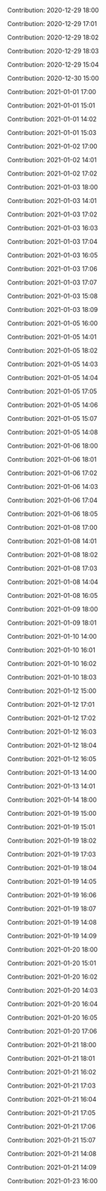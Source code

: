 Contribution: 2020-12-29 18:00

Contribution: 2020-12-29 17:01

Contribution: 2020-12-29 18:02

Contribution: 2020-12-29 18:03

Contribution: 2020-12-29 15:04

Contribution: 2020-12-30 15:00

Contribution: 2021-01-01 17:00

Contribution: 2021-01-01 15:01

Contribution: 2021-01-01 14:02

Contribution: 2021-01-01 15:03

Contribution: 2021-01-02 17:00

Contribution: 2021-01-02 14:01

Contribution: 2021-01-02 17:02

Contribution: 2021-01-03 18:00

Contribution: 2021-01-03 14:01

Contribution: 2021-01-03 17:02

Contribution: 2021-01-03 16:03

Contribution: 2021-01-03 17:04

Contribution: 2021-01-03 16:05

Contribution: 2021-01-03 17:06

Contribution: 2021-01-03 17:07

Contribution: 2021-01-03 15:08

Contribution: 2021-01-03 18:09

Contribution: 2021-01-05 16:00

Contribution: 2021-01-05 14:01

Contribution: 2021-01-05 18:02

Contribution: 2021-01-05 14:03

Contribution: 2021-01-05 14:04

Contribution: 2021-01-05 17:05

Contribution: 2021-01-05 14:06

Contribution: 2021-01-05 15:07

Contribution: 2021-01-05 14:08

Contribution: 2021-01-06 18:00

Contribution: 2021-01-06 18:01

Contribution: 2021-01-06 17:02

Contribution: 2021-01-06 14:03

Contribution: 2021-01-06 17:04

Contribution: 2021-01-06 18:05

Contribution: 2021-01-08 17:00

Contribution: 2021-01-08 14:01

Contribution: 2021-01-08 18:02

Contribution: 2021-01-08 17:03

Contribution: 2021-01-08 14:04

Contribution: 2021-01-08 16:05

Contribution: 2021-01-09 18:00

Contribution: 2021-01-09 18:01

Contribution: 2021-01-10 14:00

Contribution: 2021-01-10 16:01

Contribution: 2021-01-10 16:02

Contribution: 2021-01-10 18:03

Contribution: 2021-01-12 15:00

Contribution: 2021-01-12 17:01

Contribution: 2021-01-12 17:02

Contribution: 2021-01-12 16:03

Contribution: 2021-01-12 18:04

Contribution: 2021-01-12 16:05

Contribution: 2021-01-13 14:00

Contribution: 2021-01-13 14:01

Contribution: 2021-01-14 18:00

Contribution: 2021-01-19 15:00

Contribution: 2021-01-19 15:01

Contribution: 2021-01-19 18:02

Contribution: 2021-01-19 17:03

Contribution: 2021-01-19 18:04

Contribution: 2021-01-19 14:05

Contribution: 2021-01-19 16:06

Contribution: 2021-01-19 18:07

Contribution: 2021-01-19 14:08

Contribution: 2021-01-19 14:09

Contribution: 2021-01-20 18:00

Contribution: 2021-01-20 15:01

Contribution: 2021-01-20 16:02

Contribution: 2021-01-20 14:03

Contribution: 2021-01-20 16:04

Contribution: 2021-01-20 16:05

Contribution: 2021-01-20 17:06

Contribution: 2021-01-21 18:00

Contribution: 2021-01-21 18:01

Contribution: 2021-01-21 16:02

Contribution: 2021-01-21 17:03

Contribution: 2021-01-21 16:04

Contribution: 2021-01-21 17:05

Contribution: 2021-01-21 17:06

Contribution: 2021-01-21 15:07

Contribution: 2021-01-21 14:08

Contribution: 2021-01-21 14:09

Contribution: 2021-01-23 16:00

